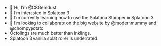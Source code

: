 - 👋 Hi, I’m @C8Gemdust
- 👀 I’m interested in Splatoon 3
- 🌱 I’m currently learning how to use the Splatana Stamper in Splatoon 3
- 💞️ I’m looking to collaborate on the big website by @modernmummy and @chompypotato
- Octolings are much better than inklings.
- Splatoon 3 vanilla splat roller is underrated
  


<!---
C8Gemdust/C8Gemdust is a ✨ special ✨ repository because its `README.md` (this file) appears on your GitHub profile.
You can click the Preview link to take a look at your changes.
--->
